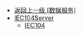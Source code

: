 - [返回上一级 [数据服务]](zh-CN/EdgeLinkStudio/工程管理/工程配置/数据服务/)
- [IEC104Server](zh-CN/EdgeLinkStudio/工程管理/工程配置/数据服务/IEC104Server/)
  - [IEC104](zh-CN/EdgeLinkStudio/工程管理/工程配置/数据服务/IEC104Server/IEC104.md)
